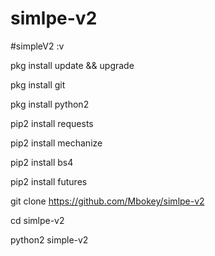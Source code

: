 # simlpe-v2
#simpleV2 :v

pkg install update && upgrade

pkg install git

pkg install python2

pip2 install requests

pip2 install mechanize

pip2 install bs4

pip2 install futures

git clone https://github.com/Mbokey/simlpe-v2

cd simlpe-v2

python2 simple-v2
